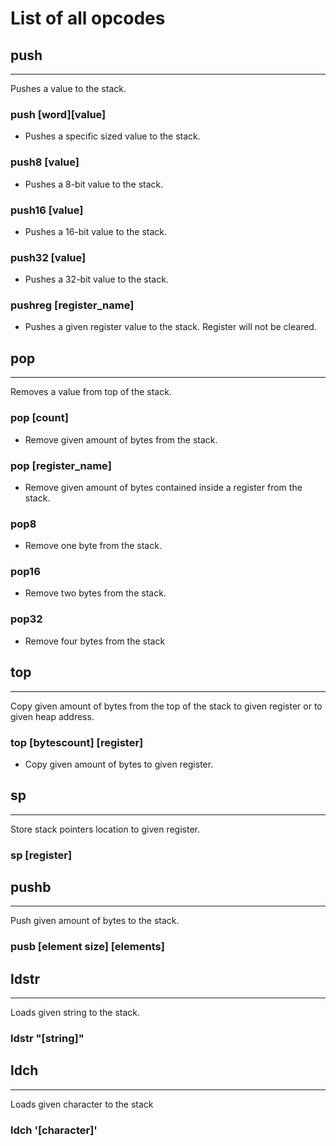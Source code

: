 # List of all opcodes

## push
------

Pushes a value to the stack.

### push [word][value]
- Pushes a specific sized value to the stack. 

### push8	[value] 
- Pushes a 8-bit value to the stack.

### push16 [value]
- Pushes a 16-bit value to the stack.

### push32 [value]
- Pushes a 32-bit value to the stack.

### pushreg [register_name]
- Pushes a given register value to the stack. Register will not be cleared.

## pop
------

Removes a value from top of the stack.

### pop	[count]
- Remove given amount of bytes from the stack.

### pop [register_name]
- Remove given amount of bytes contained inside a register from the stack.

### pop8
- Remove one byte from the stack.

### pop16
- Remove two bytes from the stack.

### pop32
- Remove four bytes from the stack

## top
------

Copy given amount of bytes from the top of the stack to given register
or to given heap address.

### top [bytescount] [register]
- Copy given amount of bytes to given register.

## sp
------

Store stack pointers location to given register.

### sp [register]

## pushb
------

Push given amount of bytes to the stack.

### pusb [element size] [elements]

## ldstr
------

Loads given string to the stack.

### ldstr "[string]"

## ldch
------

Loads given character to the stack

### ldch '[character]'
